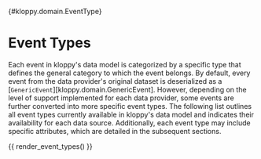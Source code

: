 [](){#kloppy.domain.EventType}

# Event Types

Each event in kloppy's data model is categorized by a specific type that defines
the general category to which the event belongs. By default, every event from the
data provider's original dataset is deserialized as a [`GenericEvent`][kloppy.domain.GenericEvent].
However, depending on the level of support implemented for each data provider,
some events are further converted into more specific event types. The following list
outlines all event types currently available in kloppy's data model and indicates
their availability for each data source. Additionally, each event type may include
specific attributes, which are detailed in the subsequent sections.

{{ render_event_types() }}
